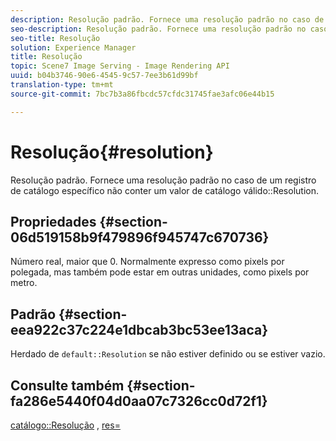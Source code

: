 ```yaml
---
description: Resolução padrão. Fornece uma resolução padrão no caso de um registro de catálogo específico não conter um valor válido de Resolução de catálogo.
seo-description: Resolução padrão. Fornece uma resolução padrão no caso de um registro de catálogo específico não conter um valor válido de Resolução de catálogo.
seo-title: Resolução
solution: Experience Manager
title: Resolução
topic: Scene7 Image Serving - Image Rendering API
uuid: b04b3746-90e6-4545-9c57-7ee3b61d99bf
translation-type: tm+mt
source-git-commit: 7bc7b3a86fbcdc57cfdc31745fae3afc06e44b15

---
```



# Resolução{#resolution}

Resolução padrão. Fornece uma resolução padrão no caso de um registro de catálogo específico não conter um valor de catálogo válido::Resolution.

## Propriedades {#section-06d519158b9f479896f945747c670736}

Número real, maior que 0. Normalmente expresso como pixels por polegada, mas também pode estar em outras unidades, como pixels por metro.

## Padrão {#section-eea922c37c224e1dbcab3bc53ee13aca}

Herdado de `default::Resolution` se não estiver definido ou se estiver vazio.

## Consulte também {#section-fa286e5440f04d0aa07c7326cc0d72f1}

[catálogo::Resolução](../../../../../ir-api/material-cat/image-rendering-api-ref/c-ir-material-catalog/c-ir-material-data-reference/r-ir-resolution-dataref.md#reference-6a2d64c2d72b438fade58a3391569da7) , [res=](../../../../../ir-api/http-protocol/image-rendering-api-ref/c-ir-http-protocol-ref/c-ir-http-protocol-command-reference/r-ir-res.md#reference-0ad9de8887144c83a6db97b4994f7c04)
